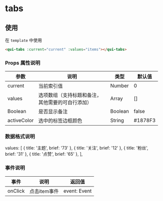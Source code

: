 # tabs

## 使用

在 `template` 中使用
```html
<qui-tabs :current="current" :values="items"></qui-tabs>

```

### Props 属性说明

| 参数 | 说明 | 类型 | 默认值 |
| ---- | ---- | ---- | ---- |
| current | 当前索引值 | Number | 0 |
| values | 选项数组（支持标题和备注，其他需要的可自行添加） | Array| [] |
| Boolean | 是否显示备注 | Boolean | false |
| activeColor | 选中的标签边框颜色 | String| #1878F3 |

### 数据格式说明

values: 
[
    { title: '主题', brief: '73' },
    { title: '关注', brief: '12' },
    { title: '粉丝', brief: '31' },
    { title: '点赞', brief: '65' },
],

### 事件说明

| 事件 | 说明 | 返回值 |
| ---- | ---- | ---- |
| onClick | 点击item事件| event: Event |
